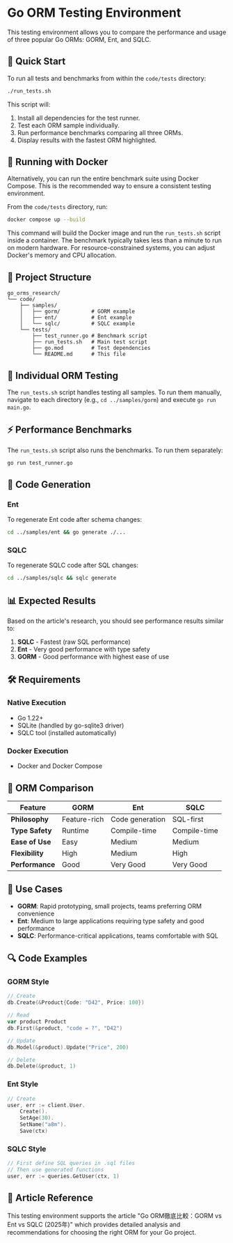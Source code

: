 # Go ORM Testing Environment

This testing environment allows you to compare the performance and usage of three popular Go ORMs: GORM, Ent, and SQLC.

## 🚀 Quick Start

To run all tests and benchmarks from within the `code/tests` directory:

```bash
./run_tests.sh
```

This script will:
1. Install all dependencies for the test runner.
2. Test each ORM sample individually.
3. Run performance benchmarks comparing all three ORMs.
4. Display results with the fastest ORM highlighted.

## 🐳 Running with Docker

Alternatively, you can run the entire benchmark suite using Docker Compose. This is the recommended way to ensure a consistent testing environment.

From the `code/tests` directory, run:
```bash
docker compose up --build
```

This command will build the Docker image and run the `run_tests.sh` script inside a container. The benchmark typically takes less than a minute to run on modern hardware. For resource-constrained systems, you can adjust Docker's memory and CPU allocation.

## 📁 Project Structure

```
go_orms_research/
└── code/
    ├── samples/
    │   ├── gorm/          # GORM example
    │   ├── ent/           # Ent example  
    │   └── sqlc/          # SQLC example
    └── tests/
        ├── test_runner.go # Benchmark script
        ├── run_tests.sh   # Main test script
        ├── go.mod         # Test dependencies
        └── README.md      # This file
```

## 🧪 Individual ORM Testing

The `run_tests.sh` script handles testing all samples. To run them manually, navigate to each directory (e.g., `cd ../samples/gorm`) and execute `go run main.go`.

## ⚡ Performance Benchmarks

The `run_tests.sh` script also runs the benchmarks. To run them separately:

```bash
go run test_runner.go
```

## 🔧 Code Generation

### Ent
To regenerate Ent code after schema changes:
```bash
cd ../samples/ent && go generate ./...
```

### SQLC
To regenerate SQLC code after SQL changes:
```bash
cd ../samples/sqlc && sqlc generate
```

## 📊 Expected Results

Based on the article's research, you should see performance results similar to:

1. **SQLC** - Fastest (raw SQL performance)
2. **Ent** - Very good performance with type safety
3. **GORM** - Good performance with highest ease of use

## 🛠️ Requirements

### Native Execution
- Go 1.22+
- SQLite (handled by go-sqlite3 driver)
- SQLC tool (installed automatically)

### Docker Execution
- Docker and Docker Compose

## 📖 ORM Comparison

| Feature | GORM | Ent | SQLC |
|---------|------|-----|------|
| **Philosophy** | Feature-rich | Code generation | SQL-first |
| **Type Safety** | Runtime | Compile-time | Compile-time |
| **Ease of Use** | Easy | Medium | Medium |
| **Flexibility** | High | Medium | High |
| **Performance** | Good | Very Good | Very Good |

## 🎯 Use Cases

- **GORM**: Rapid prototyping, small projects, teams preferring ORM convenience
- **Ent**: Medium to large applications requiring type safety and good performance
- **SQLC**: Performance-critical applications, teams comfortable with SQL

## 🔍 Code Examples

### GORM Style
```go
// Create
db.Create(&Product{Code: "D42", Price: 100})

// Read
var product Product
db.First(&product, "code = ?", "D42")

// Update
db.Model(&product).Update("Price", 200)

// Delete
db.Delete(&product, 1)
```

### Ent Style
```go
// Create
user, err := client.User.
    Create().
    SetAge(30).
    SetName("a8m").
    Save(ctx)
```

### SQLC Style
```go
// First define SQL queries in .sql files
// Then use generated functions
user, err := queries.GetUser(ctx, 1)
```

## 📝 Article Reference

This testing environment supports the article "Go ORM徹底比較：GORM vs Ent vs SQLC (2025年)" which provides detailed analysis and recommendations for choosing the right ORM for your Go project. 